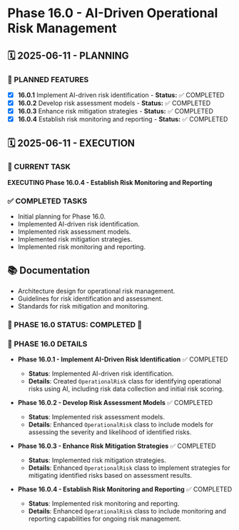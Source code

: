 # Phase 16.0 - AI-Driven Operational Risk Management

## 🗓️ 2025-06-11 - PLANNING
### 🎯 PLANNED FEATURES
- [x] **16.0.1** Implement AI-driven risk identification - **Status:** ✅ COMPLETED
- [x] **16.0.2** Develop risk assessment models - **Status:** ✅ COMPLETED
- [x] **16.0.3** Enhance risk mitigation strategies - **Status:** ✅ COMPLETED
- [x] **16.0.4** Establish risk monitoring and reporting - **Status:** ✅ COMPLETED

## 🗓️ 2025-06-11 - EXECUTION
### 🚀 CURRENT TASK
**EXECUTING Phase 16.0.4 - Establish Risk Monitoring and Reporting**

### ✅ COMPLETED TASKS
- Initial planning for Phase 16.0.
- Implemented AI-driven risk identification.
- Implemented risk assessment models.
- Implemented risk mitigation strategies.
- Implemented risk monitoring and reporting.

## 📚 Documentation
- Architecture design for operational risk management.
- Guidelines for risk identification and assessment.
- Standards for risk mitigation and monitoring.

### 🎯 PHASE 16.0 STATUS: COMPLETED 🔄

### 📝 PHASE 16.0 DETAILS
- **Phase 16.0.1 - Implement AI-Driven Risk Identification** ✅ COMPLETED
  - **Status**: Implemented AI-driven risk identification.
  - **Details**: Created `OperationalRisk` class for identifying operational risks using AI, including risk data collection and initial risk scoring.

- **Phase 16.0.2 - Develop Risk Assessment Models** ✅ COMPLETED
  - **Status**: Implemented risk assessment models.
  - **Details**: Enhanced `OperationalRisk` class to include models for assessing the severity and likelihood of identified risks.

- **Phase 16.0.3 - Enhance Risk Mitigation Strategies** ✅ COMPLETED
  - **Status**: Implemented risk mitigation strategies.
  - **Details**: Enhanced `OperationalRisk` class to implement strategies for mitigating identified risks based on assessment results.

- **Phase 16.0.4 - Establish Risk Monitoring and Reporting** ✅ COMPLETED
  - **Status**: Implemented risk monitoring and reporting.
  - **Details**: Enhanced `OperationalRisk` class to include monitoring and reporting capabilities for ongoing risk management.
